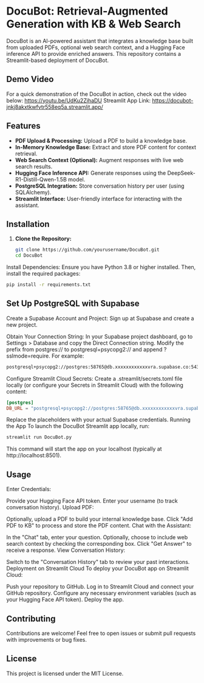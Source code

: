 # DocuBot: Retrieval-Augmented Generation with KB & Web Search

DocuBot is an AI-powered assistant that integrates a knowledge base built from uploaded PDFs, optional web search context, and a Hugging Face inference API to provide enriched answers. This repository contains a Streamlit-based deployment of DocuBot.

## Demo Video

For a quick demonstration of the DocuBot in action, check out the video below:
https://youtu.be/UdKu2ZihaDU
Streamlit App Link: https://docubot-jnkj8akxtkwfvtr558eq5a.streamlit.app/

## Features

- **PDF Upload & Processing:** Upload a PDF to build a knowledge base.
- **In-Memory Knowledge Base:** Extract and store PDF content for context retrieval.
- **Web Search Context (Optional):** Augment responses with live web search results.
- **Hugging Face Inference API:** Generate responses using the DeepSeek-R1-Distill-Qwen-1.5B model.
- **PostgreSQL Integration:** Store conversation history per user (using SQLAlchemy).
- **Streamlit Interface:** User-friendly interface for interacting with the assistant.

## Installation

1. **Clone the Repository:**

   ```bash
   git clone https://github.com/yourusername/DocuBot.git
   cd DocuBot

Install Dependencies:
Ensure you have Python 3.8 or higher installed. Then, install the required packages:
```bash
pip install -r requirements.txt
```
## Set Up PostgreSQL with Supabase
Create a Supabase Account and Project:
Sign up at Supabase and create a new project.

Obtain Your Connection String:
In your Supabase project dashboard, go to Settings > Database and copy the Direct Connection string.
Modify the prefix from postgres:// to postgresql+psycopg2:// and append ?sslmode=require. For example:
```bash
postgresql+psycopg2://postgres:58765@db.xxxxxxxxxxxxvra.supabase.co:5432/postgres?sslmode=require
```
Configure Streamlit Cloud Secrets:
Create a .streamlit/secrets.toml file locally (or configure your Secrets in Streamlit Cloud) with the following content:
```TOML
[postgres]
DB_URL = "postgresql+psycopg2://postgres:58765@db.xxxxxxxxxxxxvra.supabase.co:5432/postgres?sslmode=require"
```
Replace the placeholders with your actual Supabase credentials.
Running the App
To launch the DocuBot Streamlit app locally, run:
```bash
streamlit run DocuBot.py
```
This command will start the app on your localhost (typically at http://localhost:8501).

## Usage
Enter Credentials:

Provide your Hugging Face API token.
Enter your username (to track conversation history).
Upload PDF:

Optionally, upload a PDF to build your internal knowledge base.
Click "Add PDF to KB" to process and store the PDF content.
Chat with the Assistant:

In the "Chat" tab, enter your question.
Optionally, choose to include web search context by checking the corresponding box.
Click "Get Answer" to receive a response.
View Conversation History:

Switch to the "Conversation History" tab to review your past interactions.
Deployment on Streamlit Cloud
To deploy your DocuBot app on Streamlit Cloud:

Push your repository to GitHub.
Log in to Streamlit Cloud and connect your GitHub repository.
Configure any necessary environment variables (such as your Hugging Face API token).
Deploy the app.

## Contributing
Contributions are welcome! Feel free to open issues or submit pull requests with improvements or bug fixes.

## License
This project is licensed under the MIT License.
